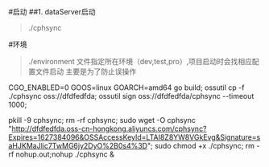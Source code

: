 #启动
##1. dataServer启动
>./cphsync

#环境
>./environment 文件指定所在环境（dev,test,pro）,项目启动时会找相应配置文件启动
>主要是为了防止误操作


CGO_ENABLED=0 GOOS=linux GOARCH=amd64 go build;
ossutil cp -f ./cphsync  oss://dfdfedfda;
ossutil sign oss://dfdfedfda/cphsync    --timeout 1000;

pkill -9 cphsync;
rm -rf cphsync;
sudo wget -O cphsync  "http://dfdfedfda.oss-cn-hongkong.aliyuncs.com/cphsync?Expires=1627384096&OSSAccessKeyId=LTAI8Z8YW8VGkEvg&Signature=saHJKMaJlic7TwMG6jy2DyO%2B0s4%3D";
sudo chmod +x ./cphsync;
rm -rf nohup.out;nohup ./cphsync &